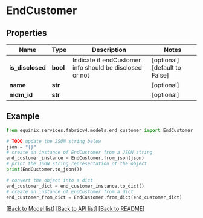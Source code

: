 # EndCustomer


## Properties

Name | Type | Description | Notes
------------ | ------------- | ------------- | -------------
**is_disclosed** | **bool** | Indicate if endCustomer info should be disclosed or not | [optional] [default to False]
**name** | **str** |  | [optional] 
**mdm_id** | **str** |  | [optional] 

## Example

```python
from equinix.services.fabricv4.models.end_customer import EndCustomer

# TODO update the JSON string below
json = "{}"
# create an instance of EndCustomer from a JSON string
end_customer_instance = EndCustomer.from_json(json)
# print the JSON string representation of the object
print(EndCustomer.to_json())

# convert the object into a dict
end_customer_dict = end_customer_instance.to_dict()
# create an instance of EndCustomer from a dict
end_customer_from_dict = EndCustomer.from_dict(end_customer_dict)
```
[[Back to Model list]](../README.md#documentation-for-models) [[Back to API list]](../README.md#documentation-for-api-endpoints) [[Back to README]](../README.md)



